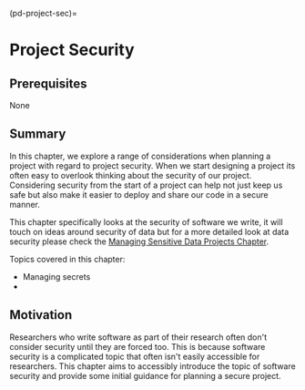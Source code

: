 (pd-project-sec)=
# Project Security

## Prerequisites

None

## Summary

In this chapter, we explore a range of considerations when planning a project
with regard to project security. When we start designing a project its often
easy to overlook thinking about the security of our project. Considering
security from the start of a project can help not just keep us safe but also
make it easier to deploy and share our code in a secure manner. 

This chapter specifically looks at the security of software we write, it will
touch on ideas around security of data but for a more detailed look at data
security please check the [Managing Sensitive Data Projects Chapter](./sdpm.md).

Topics covered in this chapter:

- Managing secrets
- 
## Motivation

Researchers who write software as part of their research often don't consider
security until they are forced too. This is because software security is a
complicated topic that often isn't easily accessible for researchers. This
chapter aims to accessibly introduce the topic of software security and provide
some initial guidance for planning a secure project.
